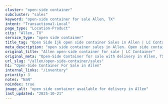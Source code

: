 ```yaml
---
cluster: "open-side container"
subcluster: "sales"
keyword: "open-side container for sale Allen, TX"
intent: "Transactional-Local"
page_type: "Location-Product"
city: "Allen, TX"
service_type: "open side container"
title_tag: "Open Side Ijk open side container Sales in Allen | LC Container"
meta_description: "open side container sales in Allen. Open side containers for oversized cargo. Fast delivery, competitive pricing. Serving open side container area. Quote ID: CO3. Call (214) 524-4168 for your free quote today."
original_title: "Allen open-side container for sale | LC Container"
original_meta: "Open-Side Container for sale with delivery in Allen, TX. LC Container — local Since 2003. Get pricing today."
url_slug: "/allen/open-side-container/sales"
h1: "Open-Side Container For Sale in Allen"
internal_links: "/inventory"
priority: 3
notes: "NaN"
noindex: true
image_alt: "open side container available for delivery in Allen"
last_updated: "2025-10-21"
---
```


<!-- TODO: Add unique city/inventory copy, images, and internal links here. -->
